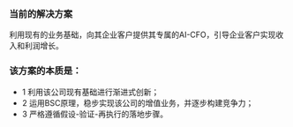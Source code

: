 ### 当前的解决方案

利用现有的业务基础，向其企业客户提供其专属的AI-CFO，引导企业客户实现收入和利润增长。

### 该方案的本质是：

- 1 利用该公司现有基础进行渐进式创新；
- 2 运用BSC原理，稳步实现该公司的增值业务，并逐步构建竞争力；
- 3 严格遵循假设-验证-再执行的落地步骤。
